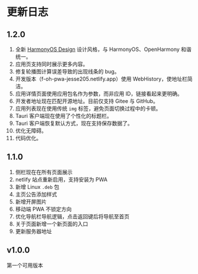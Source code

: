# 更新日志

## 1.2.0

1. 全新 [HarmonyOS Design](https://developer.harmonyos.com/cn/design/) 设计风格，与 HarmonyOS、OpenHarmony 和谐统一。
2. 应用页支持同时展示更多内容。
3. 修复轮播图计算误差导致的出现线条的 bug。
4. 开发版本（f-oh-pwa-jesse205.netlify.app）使用 WebHistory，使地址栏简洁。
5. 应用详情页面使用应用包名作为参数，而非应用 ID，链接看起来更明确。
6. 开发者地址现在匹配开源地址。目前仅支持 Gitee 与 GitHub。
7. 应用列表现在使用传统 `img` 标签，避免页面切换过程中的卡顿。
8. Tauri 客户端现在使用了个性化的标题栏。
9. Tauri 客户端恢复默认方式，现在支持保存数据了。
10. 优化无障碍。
11. 代码优化。

## 1.1.0

1. 侧栏现在在所有页面展示
2. netlify 站点重新启用，支持安装为 PWA
3. 新增 Linux `.deb` 包
4. 主页公告添加样式
5. 新增开屏图片
6. 移动端 PWA 不锁定方向
7. 优化导航栏导航逻辑，点击返回键后将导航至首页
8. 关于页面新增一个新页面的入口
9. 更新服务器地址

## v1.0.0

第一个可用版本
